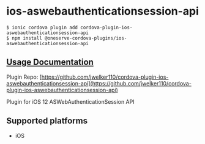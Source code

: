 # ios-aswebauthenticationsession-api

```
$ ionic cordova plugin add cordova-plugin-ios-aswebauthenticationsession-api
$ npm install @oneserve-cordova-plugins/ios-aswebauthenticationsession-api
```

## [Usage Documentation](https://oneserve.gitbook.io/oneserve-cordova-plugins/plugins/ios-aswebauthenticationsession-api/)

Plugin Repo: [https://github.com/jwelker110/cordova-plugin-ios-aswebauthenticationsession-api](https://github.com/jwelker110/cordova-plugin-ios-aswebauthenticationsession-api)

Plugin for iOS 12 ASWebAuthenticationSession API

## Supported platforms

- iOS
  


